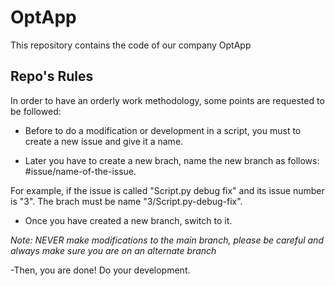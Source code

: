 # OptApp
This repository contains the code of our company OptApp

## Repo's Rules
In order to have an orderly work methodology, some points are requested to be followed:

- Before to do a modification or development in a script, you must to create a new issue and give it a name. 

- Later you have to create a new brach, name the new branch as follows: #issue/name-of-the-issue.

For example, if the issue is called "Script.py debug fix" and its issue number is "3". The brach must be name "3/Script.py-debug-fix". 

- Once you have created a new branch, switch to it. 

*Note: NEVER make modifications to the main branch, please be careful and always make sure you are on an alternate branch*

-Then, you are done! Do your development. 
